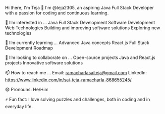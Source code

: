 Hi there, I'm Teja 👋
I'm @teja2305, an aspiring Java Full Stack Developer with a passion for coding and continuous learning.

👀 I’m interested in ...
Java Full Stack Development
Software Development
Web Technologies
Building and improving software solutions
Exploring new technologies

🌱 I’m currently learning ...
Advanced Java concepts
React.js
Full Stack Development Roadmap

💞️ I’m looking to collaborate on ...
Open-source projects
Java and React.js projects
Innovative software solutions

📫 How to reach me ...
Email: ramacharlasaiteja@gmail.com
LinkedIn: https://www.linkedin.com/in/sai-teja-ramacharla-868655245/

😄 Pronouns:
He/Him

⚡ Fun fact:
I love solving puzzles and challenges, both in coding and in everyday life.
<!---
teja2305/teja2305 is a ✨ special ✨ repository because its `README.md` (this file) appears on your GitHub profile.
You can click the Preview link to take a look at your changes.
--->
